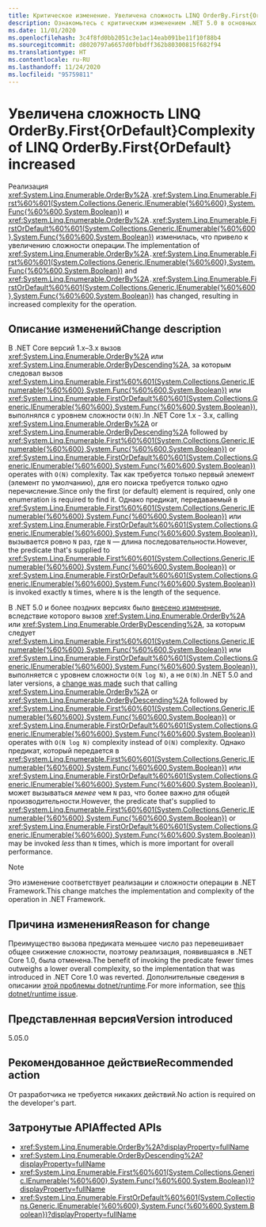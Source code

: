 ```yaml
---
title: Критическое изменение. Увеличена сложность LINQ OrderBy.First{OrDefault}
description: Ознакомьтесь с критическим изменением .NET 5.0 в основных библиотеках .NET, где изменилась реализация OrderBy.First.
ms.date: 11/01/2020
ms.openlocfilehash: 3c4f8fd0bb2051c3e1ac14eab091be11f10f88b4
ms.sourcegitcommit: d8020797a6657d0fbbdff362b80300815f682f94
ms.translationtype: HT
ms.contentlocale: ru-RU
ms.lasthandoff: 11/24/2020
ms.locfileid: "95759811"
---
```

# <a name="complexity-of-linq-orderbyfirstordefault-increased"></a><span data-ttu-id="0d675-103">Увеличена сложность LINQ OrderBy.First{OrDefault}</span><span class="sxs-lookup"><span data-stu-id="0d675-103">Complexity of LINQ OrderBy.First{OrDefault} increased</span></span>

<span data-ttu-id="0d675-104">Реализация <xref:System.Linq.Enumerable.OrderBy%2A>`.`<xref:System.Linq.Enumerable.First%60%601(System.Collections.Generic.IEnumerable{%60%600},System.Func{%60%600,System.Boolean})> и <xref:System.Linq.Enumerable.OrderBy%2A>`.`<xref:System.Linq.Enumerable.FirstOrDefault%60%601(System.Collections.Generic.IEnumerable{%60%600},System.Func{%60%600,System.Boolean})> изменилась, что привело к увеличению сложности операции.</span><span class="sxs-lookup"><span data-stu-id="0d675-104">The implementation of <xref:System.Linq.Enumerable.OrderBy%2A>`.`<xref:System.Linq.Enumerable.First%60%601(System.Collections.Generic.IEnumerable{%60%600},System.Func{%60%600,System.Boolean})> and <xref:System.Linq.Enumerable.OrderBy%2A>`.`<xref:System.Linq.Enumerable.FirstOrDefault%60%601(System.Collections.Generic.IEnumerable{%60%600},System.Func{%60%600,System.Boolean})> has changed, resulting in increased complexity for the operation.</span></span>

## <a name="change-description"></a><span data-ttu-id="0d675-105">Описание изменений</span><span class="sxs-lookup"><span data-stu-id="0d675-105">Change description</span></span>

<span data-ttu-id="0d675-106">В .NET Core версий 1.x–3.x вызов <xref:System.Linq.Enumerable.OrderBy%2A> или <xref:System.Linq.Enumerable.OrderByDescending%2A>, за которым следовал вызов <xref:System.Linq.Enumerable.First%60%601(System.Collections.Generic.IEnumerable{%60%600},System.Func{%60%600,System.Boolean})> или <xref:System.Linq.Enumerable.FirstOrDefault%60%601(System.Collections.Generic.IEnumerable{%60%600},System.Func{%60%600,System.Boolean})>, выполнялся с уровнем сложности `O(N)`.</span><span class="sxs-lookup"><span data-stu-id="0d675-106">In .NET Core 1.x - 3.x, calling <xref:System.Linq.Enumerable.OrderBy%2A> or <xref:System.Linq.Enumerable.OrderByDescending%2A> followed by <xref:System.Linq.Enumerable.First%60%601(System.Collections.Generic.IEnumerable{%60%600},System.Func{%60%600,System.Boolean})> or <xref:System.Linq.Enumerable.FirstOrDefault%60%601(System.Collections.Generic.IEnumerable{%60%600},System.Func{%60%600,System.Boolean})> operates with `O(N)` complexity.</span></span> <span data-ttu-id="0d675-107">Так как требуется только первый элемент (элемент по умолчанию), для его поиска требуется только одно перечисление.</span><span class="sxs-lookup"><span data-stu-id="0d675-107">Since only the first (or default) element is required, only one enumeration is required to find it.</span></span> <span data-ttu-id="0d675-108">Однако предикат, передаваемый в <xref:System.Linq.Enumerable.First%60%601(System.Collections.Generic.IEnumerable{%60%600},System.Func{%60%600,System.Boolean})> или <xref:System.Linq.Enumerable.FirstOrDefault%60%601(System.Collections.Generic.IEnumerable{%60%600},System.Func{%60%600,System.Boolean})>, вызывается ровно `N` раз, где `N` — длина последовательности.</span><span class="sxs-lookup"><span data-stu-id="0d675-108">However, the predicate that's supplied to <xref:System.Linq.Enumerable.First%60%601(System.Collections.Generic.IEnumerable{%60%600},System.Func{%60%600,System.Boolean})> or <xref:System.Linq.Enumerable.FirstOrDefault%60%601(System.Collections.Generic.IEnumerable{%60%600},System.Func{%60%600,System.Boolean})> is invoked exactly `N` times, where `N` is the length of the sequence.</span></span>

<span data-ttu-id="0d675-109">В .NET 5.0 и более поздних версиях было [внесено изменение](https://github.com/dotnet/runtime/pull/36643), вследствие которого вызов <xref:System.Linq.Enumerable.OrderBy%2A> или <xref:System.Linq.Enumerable.OrderByDescending%2A>, за которым следует <xref:System.Linq.Enumerable.First%60%601(System.Collections.Generic.IEnumerable{%60%600},System.Func{%60%600,System.Boolean})> или <xref:System.Linq.Enumerable.FirstOrDefault%60%601(System.Collections.Generic.IEnumerable{%60%600},System.Func{%60%600,System.Boolean})>, выполняется с уровнем сложности `O(N log N)`, а не `O(N)`.</span><span class="sxs-lookup"><span data-stu-id="0d675-109">In .NET 5.0 and later versions, a [change was made](https://github.com/dotnet/runtime/pull/36643) such that calling <xref:System.Linq.Enumerable.OrderBy%2A> or <xref:System.Linq.Enumerable.OrderByDescending%2A> followed by <xref:System.Linq.Enumerable.First%60%601(System.Collections.Generic.IEnumerable{%60%600},System.Func{%60%600,System.Boolean})> or <xref:System.Linq.Enumerable.FirstOrDefault%60%601(System.Collections.Generic.IEnumerable{%60%600},System.Func{%60%600,System.Boolean})> operates with `O(N log N)` complexity instead of `O(N)` complexity.</span></span> <span data-ttu-id="0d675-110">Однако предикат, который передается в <xref:System.Linq.Enumerable.First%60%601(System.Collections.Generic.IEnumerable{%60%600},System.Func{%60%600,System.Boolean})> или <xref:System.Linq.Enumerable.FirstOrDefault%60%601(System.Collections.Generic.IEnumerable{%60%600},System.Func{%60%600,System.Boolean})>, может вызываться *менее* чем `N` раз, что более важно для общей производительности.</span><span class="sxs-lookup"><span data-stu-id="0d675-110">However, the predicate that's supplied to <xref:System.Linq.Enumerable.First%60%601(System.Collections.Generic.IEnumerable{%60%600},System.Func{%60%600,System.Boolean})> or <xref:System.Linq.Enumerable.FirstOrDefault%60%601(System.Collections.Generic.IEnumerable{%60%600},System.Func{%60%600,System.Boolean})> may be invoked *less* than `N` times, which is more important for overall performance.</span></span>

> [!NOTE]
> <span data-ttu-id="0d675-111">Это изменение соответствует реализации и сложности операции в .NET Framework.</span><span class="sxs-lookup"><span data-stu-id="0d675-111">This change matches the implementation and complexity of the operation in .NET Framework.</span></span>

## <a name="reason-for-change"></a><span data-ttu-id="0d675-112">Причина изменения</span><span class="sxs-lookup"><span data-stu-id="0d675-112">Reason for change</span></span>

<span data-ttu-id="0d675-113">Преимущество вызова предиката меньшее число раз перевешивает общее снижение сложности, поэтому реализация, появившаяся в .NET Core 1.0, была отменена.</span><span class="sxs-lookup"><span data-stu-id="0d675-113">The benefit of invoking the predicate fewer times outweighs a lower overall complexity, so the implementation that was introduced in .NET Core 1.0 was reverted.</span></span> <span data-ttu-id="0d675-114">Дополнительные сведения в описании [этой проблемы dotnet/runtime](https://github.com/dotnet/runtime/issues/31554).</span><span class="sxs-lookup"><span data-stu-id="0d675-114">For more information, see [this dotnet/runtime issue](https://github.com/dotnet/runtime/issues/31554).</span></span>

## <a name="version-introduced"></a><span data-ttu-id="0d675-115">Представленная версия</span><span class="sxs-lookup"><span data-stu-id="0d675-115">Version introduced</span></span>

<span data-ttu-id="0d675-116">5.0</span><span class="sxs-lookup"><span data-stu-id="0d675-116">5.0</span></span>

## <a name="recommended-action"></a><span data-ttu-id="0d675-117">Рекомендованное действие</span><span class="sxs-lookup"><span data-stu-id="0d675-117">Recommended action</span></span>

<span data-ttu-id="0d675-118">От разработчика не требуется никаких действий.</span><span class="sxs-lookup"><span data-stu-id="0d675-118">No action is required on the developer's part.</span></span>

## <a name="affected-apis"></a><span data-ttu-id="0d675-119">Затронутые API</span><span class="sxs-lookup"><span data-stu-id="0d675-119">Affected APIs</span></span>

- <xref:System.Linq.Enumerable.OrderBy%2A?displayProperty=fullName>
- <xref:System.Linq.Enumerable.OrderByDescending%2A?displayProperty=fullName>
- <xref:System.Linq.Enumerable.First%60%601(System.Collections.Generic.IEnumerable{%60%600},System.Func{%60%600,System.Boolean})?displayProperty=fullName>
- <xref:System.Linq.Enumerable.FirstOrDefault%60%601(System.Collections.Generic.IEnumerable{%60%600},System.Func{%60%600,System.Boolean})?displayProperty=fullName>

<!--

### Category

Core .NET libraries

### Affected APIs

- `Overload:System.Linq.Enumerable.OrderBy`
- `Overload:System.Linq.Enumerable.OrderByDescending`
- `M:System.Linq.Enumerable.First``1(System.Collections.Generic.IEnumerable{``0},System.Func{``0,System.Boolean})`
- `M:System.Linq.Enumerable.FirstOrDefault``1(System.Collections.Generic.IEnumerable{``0},System.Func{``0,System.Boolean})`

-->
